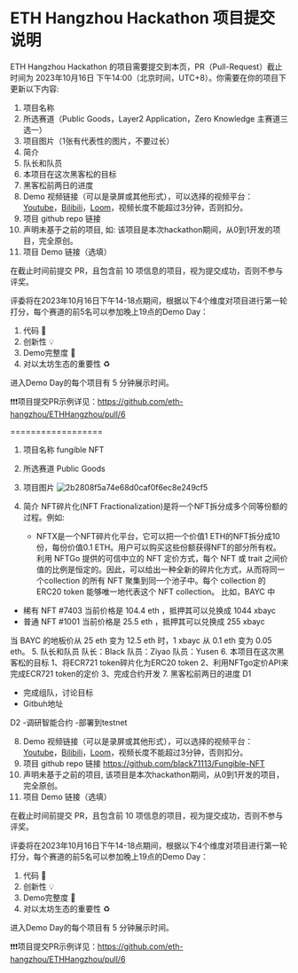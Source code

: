 # ETH Hangzhou Hackathon 项目提交说明

ETH Hangzhou Hackathon 的项目需要提交到本页，PR（Pull-Request）截止时间为 2023年10月16日 下午14:00（北京时间，UTC+8）。你需要在你的项目下更新以下内容:
1. 项目名称
2. 所选赛道（Public Goods，Layer2 Application，Zero Knowledge 主赛道三选一）
3. 项目图片（1张有代表性的图片，不要过长）
4. 简介
5. 队长和队员
6. 本项目在这次黑客松的目标
7. 黑客松前两日的进度
8. Demo 视频链接（可以是录屏或其他形式），可以选择的视频平台：[Youtube](https://youtube.com)，[Bilibili](https://bilibili.com)，[Loom](https://www.loom.com/)，视频长度不能超过3分钟，否则扣分。
9. 项目 github repo 链接
10. 声明未基于之前的项目, 如: 该项目是本次hackathon期间，从0到1开发的项目，完全原创。
11. 项目 Demo 链接（选填）

在截止时间前提交 PR，且包含前 10 项信息的项目，视为提交成功，否则不参与评奖。

评委将在2023年10月16日下午14-18点期间，根据以下4个维度对项目进行第一轮打分，每个赛道的前5名可以参加晚上19点的Demo Day：
1. 代码 🧱
2. 创新性 💡
3. Demo完整度 📝
4. 对以太坊生态的重要性 ♻️

进入Demo Day的每个项目有 5 分钟展示时间。

❗❗❗项目提交PR示例详见：https://github.com/eth-hangzhou/ETHHangzhou/pull/6

==================

1. 项目名称 fungible NFT
2. 所选赛道 Public Goods
3. 项目图片 
![2b2808f5a74e68d0caf0f6ec8e249cf5](https://github.com/black71113/ETHHangzhou/assets/147300647/acd49ebf-03aa-4073-b641-8b58b2744f0e)

4. 简介 
   NFT碎片化(NFT Fractionalization)是将一个NFT拆分成多个同等份额的过程。例如:
	- NFTX是一个NFT碎片化平台，它可以把一个价值1 ETH的NFT拆分成10份，每份价值0.1 ETH。用户可以购买这些份额获得NFT的部分所有权。
   利用 NFTGo 提供的可信中立的 NFT 定价方式，每个 NFT 或 trait 之间价值的比例是恒定的。因此，可以给出一种全新的碎片化方式，从而将同一个collection 的所有 NFT 聚集到同一个池子中。每个 collection 的 ERC20 token 能够唯一地代表这个 NFT collection。
  比如，BAYC 中
  
  - 稀有 NFT #7403 当前价格是 104.4 eth ，抵押其可以兑换成 1044 xbayc
  - 普通 NFT #1001 当前价格是 25.5 eth ，抵押其可以兑换成 255 xbayc
  
  当 BAYC 的地板价从 25 eth 变为 12.5 eth 时，1 xbayc 从 0.1 eth 变为 0.05 eth。
5. 队长和队员
   队长：Black
   队员：Ziyao
   队员：Yusen
6. 本项目在这次黑客松的目标
1、将ECR721 token碎片化为ERC20 token
2、利用NFTgo定价API来完成ECR721 token的定价
3、完成合约开发
7. 黑客松前两日的进度
D1
- 完成组队，讨论目标
- Gitbuh地址

D2
-调研智能合约
-部署到testnet

8. Demo 视频链接（可以是录屏或其他形式），可以选择的视频平台：[Youtube](https://youtube.com)，[Bilibili](https://bilibili.com)，[Loom](https://www.loom.com/)，视频长度不能超过3分钟，否则扣分。
9. 项目 github repo 链接
https://github.com/black71113/Fungible-NFT
10. 声明未基于之前的项目,
该项目是本次hackathon期间，从0到1开发的项目，完全原创。
11. 项目 Demo 链接（选填）

在截止时间前提交 PR，且包含前 10 项信息的项目，视为提交成功，否则不参与评奖。

评委将在2023年10月16日下午14-18点期间，根据以下4个维度对项目进行第一轮打分，每个赛道的前5名可以参加晚上19点的Demo Day：
1. 代码 🧱
2. 创新性 💡
3. Demo完整度 📝
4. 对以太坊生态的重要性 ♻️

进入Demo Day的每个项目有 5 分钟展示时间。

❗❗❗项目提交PR示例详见：https://github.com/eth-hangzhou/ETHHangzhou/pull/6
